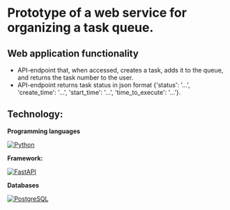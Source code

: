 # Prototype of a web service for organizing a task queue.

## Web application functionality
  - API-endpoint that, when accessed, creates a task, adds it to the queue, and returns the task number to the user.
  - API-endpoint returns task status in json format {'status': '...', 'create_time': '...', 'start_time': '...', 'time_to_execute': '...'}.

## Technology:

**Programming languages**

[![Python](https://img.shields.io/badge/Python-3.11-blue?logo=python)](https://www.python.org/)

**Framework:**

[![FastAPI](https://img.shields.io/badge/FastAPI-v0.112.2-blue?logo=FastAPI)]([https://www.djangoproject.com/](https://fastapi.tiangolo.com/))

**Databases**

[![PostgreSQL](https://img.shields.io/badge/-PostgreSQL-464646?logo=PostgreSQL)](https://www.postgresql.org/)
